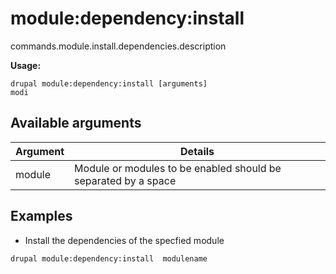 # module:dependency:install
commands.module.install.dependencies.description

**Usage:**
```
drupal module:dependency:install [arguments]
modi
```

## Available arguments
Argument | Details
---------|-------------
module | Module or modules to be enabled should be separated by a space

## Examples
* Install the dependencies of the specfied module
```
drupal module:dependency:install  modulename
```
